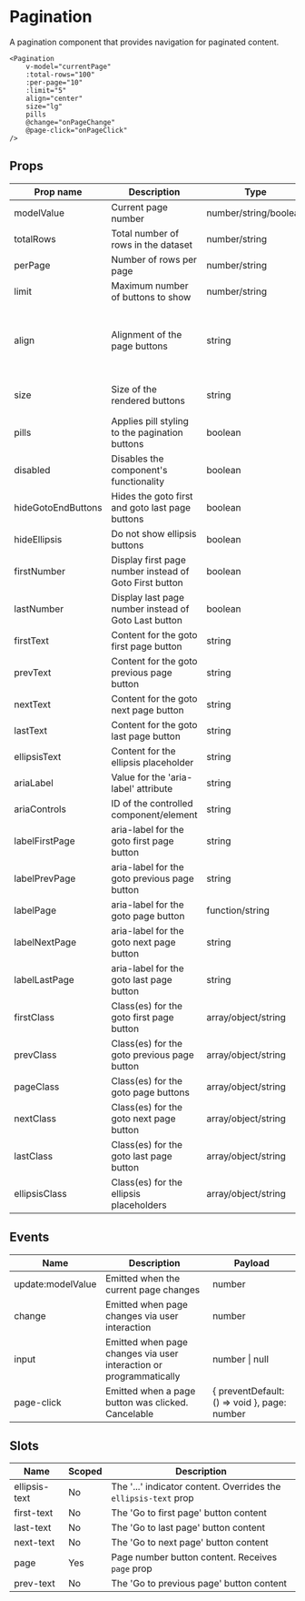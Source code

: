 # Pagination

A pagination component that provides navigation for paginated content.

```vue
<Pagination
    v-model="currentPage"
    :total-rows="100"
    :per-page="10"
    :limit="5"
    align="center"
    size="lg"
    pills
    @change="onPageChange"
    @page-click="onPageClick"
/>
```

## Props

| Prop name          | Description                                                | Type                    | Values                                    | Default           |
|-------------------|------------------------------------------------------------|-------------------------|-------------------------------------------|-------------------|
| modelValue        | Current page number                                        | number/string/boolean   | -                                         | null              |
| totalRows         | Total number of rows in the dataset                        | number/string           | -                                         | 0                 |
| perPage           | Number of rows per page                                    | number/string           | -                                         | 20                |
| limit             | Maximum number of buttons to show                          | number/string           | -                                         | 5                 |
| align             | Alignment of the page buttons                              | string                  | 'left', 'right', 'center', 'fill', 'start', 'end' | 'left'    |
| size              | Size of the rendered buttons                               | string                  | '', 'sm', 'md', 'lg'                      | ''                |
| pills             | Applies pill styling to the pagination buttons             | boolean                 | -                                         | false             |
| disabled          | Disables the component's functionality                     | boolean                 | -                                         | false             |
| hideGotoEndButtons| Hides the goto first and goto last page buttons            | boolean                 | -                                         | false             |
| hideEllipsis      | Do not show ellipsis buttons                               | boolean                 | -                                         | false             |
| firstNumber       | Display first page number instead of Goto First button     | boolean                 | -                                         | false             |
| lastNumber        | Display last page number instead of Goto Last button       | boolean                 | -                                         | false             |
| firstText         | Content for the goto first page button                     | string                  | -                                         | '«'               |
| prevText          | Content for the goto previous page button                  | string                  | -                                         | '‹'               |
| nextText          | Content for the goto next page button                      | string                  | -                                         | '›'               |
| lastText          | Content for the goto last page button                      | string                  | -                                         | '»'               |
| ellipsisText      | Content for the ellipsis placeholder                       | string                  | -                                         | '…'               |
| ariaLabel         | Value for the 'aria-label' attribute                       | string                  | -                                         | 'Pagination'      |
| ariaControls      | ID of the controlled component/element                     | string                  | -                                         | ''                |
| labelFirstPage    | aria-label for the goto first page button                  | string                  | -                                         | 'Go to first page'|
| labelPrevPage     | aria-label for the goto previous page button               | string                  | -                                         | 'Go to previous page'|
| labelPage         | aria-label for the goto page button                        | function/string         | -                                         | 'Go to page'      |
| labelNextPage     | aria-label for the goto next page button                   | string                  | -                                         | 'Go to next page' |
| labelLastPage     | aria-label for the goto last page button                   | string                  | -                                         | 'Go to last page' |
| firstClass        | Class(es) for the goto first page button                   | array/object/string     | -                                         | ''                |
| prevClass         | Class(es) for the goto previous page button                | array/object/string     | -                                         | ''                |
| pageClass         | Class(es) for the goto page buttons                        | array/object/string     | -                                         | ''                |
| nextClass         | Class(es) for the goto next page button                    | array/object/string     | -                                         | ''                |
| lastClass         | Class(es) for the goto last page button                    | array/object/string     | -                                         | ''                |
| ellipsisClass     | Class(es) for the ellipsis placeholders                    | array/object/string     | -                                         | ''                |

## Events

| Name              | Description                                | Payload |
|-------------------|--------------------------------------------|---------|
| update:modelValue | Emitted when the current page changes      | number  |
| change            | Emitted when page changes via user interaction | number |
| input             | Emitted when page changes via user interaction or programmatically | number \| null |
| page-click        | Emitted when a page button was clicked. Cancelable | { preventDefault: () => void }, page: number |

## Slots

| Name          | Scoped | Description |
|---------------|--------|-------------|
| ellipsis-text | No     | The '...' indicator content. Overrides the `ellipsis-text` prop |
| first-text    | No     | The 'Go to first page' button content |
| last-text     | No     | The 'Go to last page' button content |
| next-text     | No     | The 'Go to next page' button content |
| page          | Yes    | Page number button content. Receives `page` prop |
| prev-text     | No     | The 'Go to previous page' button content | 